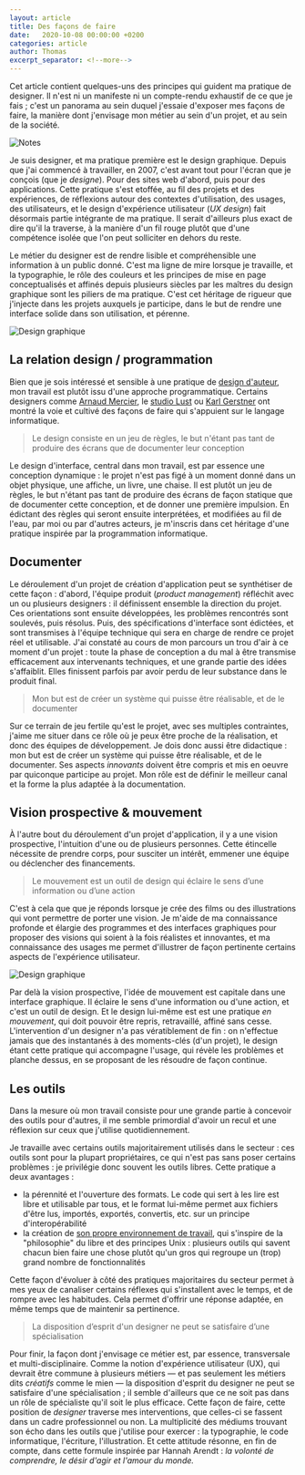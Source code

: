 ```yaml
---
layout: article
title: Des façons de faire
date:   2020-10-08 00:00:00 +0200
categories: article
author: Thomas
excerpt_separator: <!--more-->
---
```


Cet article contient quelques-uns des principes qui guident ma pratique de designer. Il n'est ni un manifeste ni un compte-rendu exhaustif de ce que je fais ; c'est un panorama au sein duquel j'essaie d'exposer mes façons de faire, la manière dont j'envisage mon métier au sein d'un projet, et au sein de la société.

![Notes](/assets/images/blog/facons-notes.jpg)

Je suis designer, et ma pratique première est le design graphique. Depuis que j'ai commencé à travailler, en 2007, c'est avant tout pour l'écran que je conçois (que je *designe*). Pour des sites web d'abord, puis pour des applications. Cette pratique s'est etoffée, au fil des projets et des expériences, de réflexions autour des contextes d'utilisation, des usages, des utilisateurs, et le design d'expérience utilisateur (*UX design*) fait désormais partie intégrante de ma pratique. Il serait d'ailleurs plus exact de dire qu'il la traverse, à la manière d'un fil rouge plutôt que d'une compétence isolée que l'on peut solliciter en dehors du reste.

Le métier du designer est de rendre lisible et compréhensible une information à un public donné. C'est ma ligne de mire lorsque je travaille, et la typographie, le rôle des couleurs et les principes de mise en page conceptualisés et affinés depuis plusieurs siècles par les maîtres du design graphique sont les piliers de ma pratique. C'est cet héritage de rigueur que j'injecte dans les projets auxquels je participe, dans le but de rendre une interface solide dans son utilisation, et pérenne.

![Design graphique](/assets/images/blog/facons-graphicdesign.jpg)

## La relation design / programmation ##

Bien que je sois intéressé et sensible à une pratique de [design d'auteur](https://duckduckgo.com/?q=grapus&t=lm&iax=images&ia=images), mon travail est plutôt issu d'une approche programmatique. Certains designers comme [Arnaud Mercier](https://arnaud.area17.com/), le [studio Lust](https://lust.nl/#projects-3465) ou [Karl Gerstner](http://indexgrafik.fr/karl-gerstner/) ont montré la voie et cultivé des façons de faire qui s'appuient sur le langage informatique. 

> Le design consiste en un jeu de règles, le but n'étant pas tant de produire des écrans que de documenter leur conception

Le design d'interface, central dans mon travail, est par essence une conception dynamique : le projet n'est pas figé à un moment donné dans un objet physique, une affiche, un livre, une chaise. Il est plutôt un jeu de règles, le but n'étant pas tant de produire des écrans de façon statique que de documenter cette conception, et de donner une première impulsion. En édictant des règles qui seront ensuite interprétées, et modifiées au fil de l'eau, par moi ou par d'autres acteurs, je m'inscris dans cet héritage d'une pratique inspirée par la programmation informatique.

## Documenter ##

Le déroulement d'un projet de création d'application peut se synthétiser de cette façon : d'abord, l'équipe produit (*product management*) réfléchit avec un ou plusieurs designers : il définissent ensemble la direction du projet. Ces orientations sont ensuite développées, les problèmes rencontrés sont soulevés, puis résolus. Puis, des spécifications d'interface sont édictées, et sont transmises à l'équipe technique qui sera en charge de rendre ce projet réel et utilisable. J'ai constaté au cours de mon parcours un trou d'air à ce moment d'un projet : toute la phase de conception a du mal à être transmise efficacement aux intervenants techniques, et une grande partie des idées s'affaiblit. Elles finissent parfois par avoir perdu de leur substance dans le produit final.

> Mon but est de créer un système qui puisse être réalisable, et de le documenter

Sur ce terrain de jeu fertile qu'est le projet, avec ses multiples contraintes, j'aime me situer dans ce rôle où je peux être proche de la réalisation, et donc des équipes de développement. Je dois donc aussi être didactique : mon but est de créer un système qui puisse être réalisable, et de le documenter. Ses aspects *innovants* doivent être compris et mis en oeuvre par quiconque participe au projet. Mon rôle est de définir le meilleur canal et la forme la plus adaptée à la documentation.

## Vision prospective & mouvement ##

À l'autre bout du déroulement d'un projet d'application, il y a une vision prospective, l'intuition d'une ou de plusieurs personnes. Cette étincelle nécessite de prendre corps, pour susciter un intérêt, emmener une équipe ou déclencher des financements.

> Le mouvement est un outil de design qui éclaire le sens d’une information ou d’une action

C'est à cela que que je réponds lorsque je crée des films <lien> ou des illustrations <lien> qui vont permettre de porter une vision. Je m'aide de ma connaissance profonde et élargie des programmes et des interfaces graphiques pour proposer des visions qui soient à la fois réalistes et innovantes, et ma connaissance des usages me permet d'illustrer de façon pertinente certains aspects de l'expérience utilisateur.

![Design graphique](/assets/images/blog/facons-ia.gif)

Par delà la vision prospective, l'idée de mouvement est capitale dans une interface graphique. Il éclaire le sens d'une information ou d'une action, et c'est un outil de design. Et le design lui-même est est une pratique _en mouvement_, qui doit pouvoir être repris, retravaillé, affiné sans cesse. L'intervention d'un designer n'a pas vératiblement de fin : on n'effectue jamais que des instantanés à des moments-clés (d'un projet), le design étant cette pratique qui accompagne l'usage, qui révèle les problèmes et planche dessus, en se proposant de les résoudre de façon continue.

## Les outils ##

Dans la mesure où mon travail consiste pour une grande partie à concevoir des outils pour d'autres, il me semble primordial d'avoir un recul et une réflexion sur ceux que j'utilise quotidiennement.

Je travaille avec certains outils majoritairement utilisés dans le secteur : ces outils sont pour la plupart propriétaires, ce qui n'est pas sans poser certains problèmes : je privilégie donc souvent les outils libres. Cette pratique a deux avantages :
- la pérennité et l'ouverture des formats. Le code qui sert à les lire est libre et utilisable par tous, et le format lui-même permet aux fichiers d'être lus, importés, exportés, convertis, etc. sur un principe d'interopérabilité
- la création de [son propre environnement de travail](/articles/2019/03/06/2019-03-07-inkscape.html), qui s'inspire de la "philosophie" du libre et des principes Unix : plusieurs outils qui savent chacun bien faire une chose plutôt qu'un gros qui regroupe un (trop) grand nombre de fonctionnalités

Cette façon d'évoluer à côté des pratiques majoritaires du secteur permet à mes yeux de canaliser certains réflexes qui s'installent avec le temps, et de rompre avec les habitudes. Cela permet d'offrir une réponse adaptée, en même temps que de maintenir sa pertinence.

> La disposition d’esprit d'un designer ne peut se satisfaire d’une spécialisation

Pour finir, la façon dont j'envisage ce métier est, par essence, transversale et multi-disciplinaire. Comme la notion d'expérience utilisateur (UX), qui devrait être commune à plusieurs métiers ― et pas seulement les métiers dits *créatifs* comme le mien  ― la disposition d'esprit du designer ne peut se satisfaire d'une spécialisation ; il semble d'ailleurs que ce ne soit pas dans un rôle de spécialiste qu'il soit le plus efficace. Cette façon de faire, cette position de *designer* traverse mes interventions, que celles-ci se fassent dans un cadre professionnel ou non. La multiplicité des médiums trouvant son écho dans les outils que j'utilise pour exercer : la typographie, le code informatique, l'écriture, l'illustration. Et cette attitude résonne, en fin de compte, dans cette formule inspirée par Hannah Arendt : _la volonté de comprendre, le désir d'agir et l'amour du monde._
